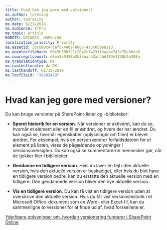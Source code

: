 ```yaml
---
title: Hvad kan jeg gøre med versioner?
ms.author: toresing
author: tomresing
ms.date: 6/21/2018
ms.audience: ITPro
ms.topic: article
ROBOTS: NOINDEX, NOFOLLOW
localization_priority: Priority
ms.assetid: 36c890c4-cafc-4409-8887-4a5c039692e3
ms.openlocfilehash: 60c9b30b321c2042cf42311eaa8e743c70a3bca6
ms.sourcegitcommit: d6ea5e9458a2b8ceaab3ac4bd483e1130b9a398a
ms.translationtype: MT
ms.contentlocale: da-DK
ms.lasthandoff: 01/15/2019
ms.locfileid: "28282479"
---
```

# <a name="what-can-i-do-with-versioning"></a>Hvad kan jeg gøre med versioner?

Du kan bruge versioner på SharePoint-lister og -biblioteker:
  
- **Sporet historik for en version**. Når versioner er aktiveret, kan du se, hvornår et element eller en fil er ændret, og hvem der har ændret. Du kan også se, hvornår egenskaber (oplysninger om filen) er blevet ændret. For eksempel, hvis en person ændrer forfaldsdatoen for et element på listen, vises de pågældende oplysninger i versionsoversigten. Du kan også se kommentarerne mennesker gør, når de tjekker filer i biblioteker. 
    
- **Gendanne en tidligere version**. Hvis du laver en fejl i den aktuelle version, hvis den aktuelle version er beskadiget, eller hvis du blot have en tidligere version bedre, kan du erstatte den aktuelle version med en tidligere. Den gendannede version bliver den nye aktuelle version. 
    
- **Vis en tidligere version**. Du kan få vist en tidligere version uden at overskrive den aktuelle version. Hvis du får vist versionshistorik i et Microsoft Office-dokument som en Word- eller Excel-fil, kan du sammenligne to versioner for at finde ud af, hvad forskellene er. 
    
[Yderligere oplysninger om, hvordan versionering fungerer i SharePoint Online](https://go.microsoft.com/fwlink/?linkid=875710)
  

